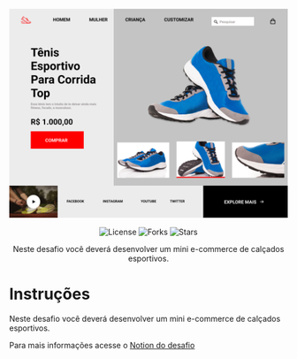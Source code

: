 <p align="center">
    <img src="./.github/preview.png" alt="Preview" >

<p align="center">
  <img  src="https://img.shields.io/static/v1?label=license&message=MIT&color=FF0000&labelColor=000" alt="License">
  
  <img src="https://img.shields.io/github/forks/rocketseat-education/discover-desafio-rocketcard?label=forks&message=MIT&color=FF0000&labelColor=000" alt="Forks">

  <img src="https://img.shields.io/github/stars/rocketseat-education/discover-desafio-rocketcard?label=stars&message=MIT&color=FF0000&labelColor=000" alt="Stars">
</p>

<p align="center">
Neste desafio você deverá desenvolver um mini e-commerce de calçados esportivos.
</p>

# Instruções

Neste desafio você deverá desenvolver um mini e-commerce de calçados esportivos.

Para mais informações acesse o [Notion do desafio](https://efficient-sloth-d85.notion.site/Desafio-RocketShoes-c21f2886517b4424a45e13345953cef0)

